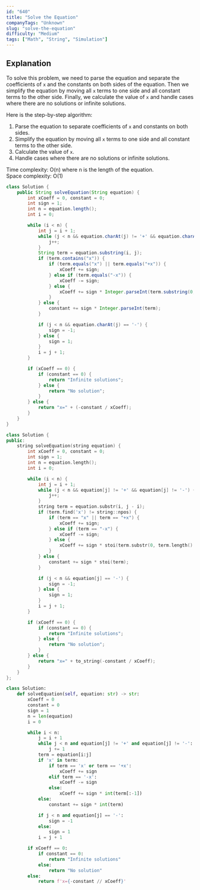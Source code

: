 ```yaml
---
id: "640"
title: "Solve the Equation"
companyTags: "Unknown"
slug: "solve-the-equation"
difficulty: "Medium"
tags: ["Math", "String", "Simulation"]
---
```


## Explanation
To solve this problem, we need to parse the equation and separate the coefficients of `x` and the constants on both sides of the equation. Then we simplify the equation by moving all `x` terms to one side and all constant terms to the other side. Finally, we calculate the value of `x` and handle cases where there are no solutions or infinite solutions.

Here is the step-by-step algorithm:
1. Parse the equation to separate coefficients of `x` and constants on both sides.
2. Simplify the equation by moving all `x` terms to one side and all constant terms to the other side.
3. Calculate the value of `x`.
4. Handle cases where there are no solutions or infinite solutions.

Time complexity: O(n) where n is the length of the equation.  
Space complexity: O(1)
```java
class Solution {
    public String solveEquation(String equation) {
        int xCoeff = 0, constant = 0;
        int sign = 1;
        int n = equation.length();
        int i = 0;

        while (i < n) {
            int j = i + 1;
            while (j < n && equation.charAt(j) != '+' && equation.charAt(j) != '-') {
                j++;
            }
            String term = equation.substring(i, j);
            if (term.contains("x")) {
                if (term.equals("x") || term.equals("+x")) {
                    xCoeff += sign;
                } else if (term.equals("-x")) {
                    xCoeff -= sign;
                } else {
                    xCoeff += sign * Integer.parseInt(term.substring(0, term.length() - 1));
                }
            } else {
                constant += sign * Integer.parseInt(term);
            }

            if (j < n && equation.charAt(j) == '-') {
                sign = -1;
            } else {
                sign = 1;
            }
            i = j + 1;
        }

        if (xCoeff == 0) {
            if (constant == 0) {
                return "Infinite solutions";
            } else {
                return "No solution";
            }
        } else {
            return "x=" + (-constant / xCoeff);
        }
    }
}
```

```cpp
class Solution {
public:
    string solveEquation(string equation) {
        int xCoeff = 0, constant = 0;
        int sign = 1;
        int n = equation.length();
        int i = 0;

        while (i < n) {
            int j = i + 1;
            while (j < n && equation[j] != '+' && equation[j] != '-') {
                j++;
            }
            string term = equation.substr(i, j - i);
            if (term.find('x') != string::npos) {
                if (term == "x" || term == "+x") {
                    xCoeff += sign;
                } else if (term == "-x") {
                    xCoeff -= sign;
                } else {
                    xCoeff += sign * stoi(term.substr(0, term.length() - 1));
                }
            } else {
                constant += sign * stoi(term);
            }

            if (j < n && equation[j] == '-') {
                sign = -1;
            } else {
                sign = 1;
            }
            i = j + 1;
        }

        if (xCoeff == 0) {
            if (constant == 0) {
                return "Infinite solutions";
            } else {
                return "No solution";
            }
        } else {
            return "x=" + to_string(-constant / xCoeff);
        }
    }
};
```

```python
class Solution:
    def solveEquation(self, equation: str) -> str:
        xCoeff = 0
        constant = 0
        sign = 1
        n = len(equation)
        i = 0

        while i < n:
            j = i + 1
            while j < n and equation[j] != '+' and equation[j] != '-':
                j += 1
            term = equation[i:j]
            if 'x' in term:
                if term == 'x' or term == '+x':
                    xCoeff += sign
                elif term == '-x':
                    xCoeff -= sign
                else:
                    xCoeff += sign * int(term[:-1])
            else:
                constant += sign * int(term)

            if j < n and equation[j] == '-':
                sign = -1
            else:
                sign = 1
            i = j + 1

        if xCoeff == 0:
            if constant == 0:
                return "Infinite solutions"
            else:
                return "No solution"
        else:
            return f'x={-constant // xCoeff}'
```